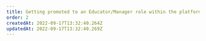 ```yaml
---
title: Getting promoted to an Educator/Manager role within the platform
order: 2
createdAt: 2022-09-17T13:32:40.264Z
updatedAt: 2022-09-17T13:32:40.269Z
---
```

